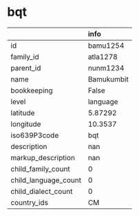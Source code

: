 # bqt
|                      | info       |
|:---------------------|:-----------|
| id                   | bamu1254   |
| family_id            | atla1278   |
| parent_id            | nunm1234   |
| name                 | Bamukumbit |
| bookkeeping          | False      |
| level                | language   |
| latitude             | 5.87292    |
| longitude            | 10.3537    |
| iso639P3code         | bqt        |
| description          | nan        |
| markup_description   | nan        |
| child_family_count   | 0          |
| child_language_count | 0          |
| child_dialect_count  | 0          |
| country_ids          | CM         |